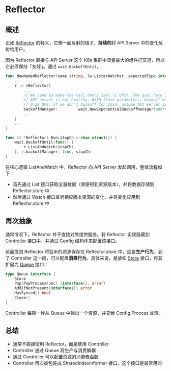 # Reflector

## 概述

正如 [Reflector](./reflector.go) 的释义，它像一面反射的镜子，**持续的**将 API Server 中的变化反射给用户。

因为 Reflector 直接与 API Server 这个 K8s 集群中流量最大的组件打交道，所以它必须保持「友好」。通过 `wait.BackoffUntil`，：

```go
func NewNamedReflector(name string, lw ListerWatcher, expectedType interface{}, store Store, resyncPeriod time.Duration) *Reflector {
	...
	r := &Reflector{
		...
		// We used to make the call every 1sec (1 QPS), the goal here is to achieve ~98% traffic reduction when
		// API server is not healthy. With these parameters, backoff will stop at [30,60) sec interval which is
		// 0.22 QPS. If we don't backoff for 2min, assume API server is healthy and we reset the backoff.
		backoffManager:         wait.NewExponentialBackoffManager(800*time.Millisecond, 30*time.Second, 2*time.Minute, 2.0, 1.0, realClock),
		...
	}
	...
}

func (r *Reflector) Run(stopCh <-chan struct{}) {
	wait.BackoffUntil(func() {
		r.ListAndWatch(stopCh)
	}, r.backoffManager, true, stopCh)
}
```

在核心逻辑 ListAndWatch 中，Reflector 向 API Server 发起调用，整体流程如下：
* 首先通过 List 接口获取全量数据（顺便得到资源版本），并将数据存储到 Reflector.store 中
* 然后通过 Watch 接口监听相应版本资源的变化，并将变化应用到 Reflector.store 中

## 再次抽象

通常情况下，Reflector 并不直接对外提供服务。将 Reflector 实现隐藏到 [Controller](./controller.go) 接口中，并通过 [Config](./controller.go) 结构体来配置该接口。

前面提到 Reflector 将监听的资源保存在 Reflector.store 中，这是**生产行为**。到了 Controller 这一层，可以配置**消费行为**。具体来说，是放松 [Store](./store.go) 接口，将其扩展为 [Queue](./fifo.go) 接口：

```go
type Queue interface {
	Store
	Pop(PopProcessFunc) (interface{}, error)
	AddIfNotPresent(interface{}) error
	HasSynced() bool
	Close()
}
```

Controller 每隔一秒从 Queue 中弹出一个资源，并交给 Config.Process 处理。

## 总结

* 通常不直接使用 Reflector，而是使用 Controller
* Controller 通过 Queue 将生产与消费解耦
* 通过 Controller 可以配置资源的消费者函数
* Controller 再次被包装成 SharedIndexInformer 接口，这个接口是最常用的